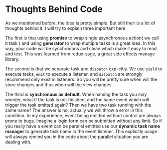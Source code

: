 # Thoughts Behind Code

As we mentioned before, the idea is pretty simple. But still their is a lot of thoughts behind it. I will try to explain three important here. 

The first is that using **promise** to wrap single asynchronous action( we call it task ) and using **generator** to wrap multiple tasks is a great idea. In this way, your code will be synchronous and clean which make it easy to read and test. This was learned from redux-sage, a great side effects manage library.

The second is that we separate task and `dispatch` explicitly. We use `yield` to execute tasks, `emit` to execute a listener, and `dispatch` are strongly recommend only exist in listeners. So you will be pretty sure when will the store changes and thus when will the view changes.

The third is **synchronous as default**. When naming the task you may wonder, what if the task is not finished, and the same event which will trigger the task emitted again? Then we have two task running with the same name? The answer is no, actually we will throw a error in this condition. In my experience, event being emitted without control are always prone to bugs. Imagine a login form can be submitted without any limit. So if you really have a event can be parallel emitted  use  our **dynamic task name manager** to generate task name in the event listener. This explicitly usage will always remind you in the code about the parallel situation you are dealing with.